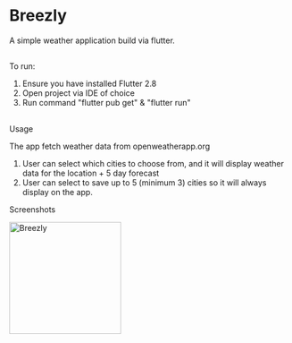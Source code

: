# Breezly
A simple weather application build via flutter.

##

To run:

1. Ensure you have installed Flutter 2.8
2. Open project via IDE of choice
3. Run command "flutter pub get" & "flutter run"

##

Usage

The app fetch weather data from openweatherapp.org

1. User can select which cities to choose from, and it will display weather data for the location + 5 day forecast
2. User can select to save up to 5 (minimum 3) cities so it will always display on the app.

Screenshots

<img src="/screenshot/home.png" alt="Breezly" width="200">
 
 
